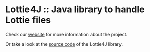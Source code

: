 # Lottie4J :: Java library to handle Lottie files

Check our [website](https://lottie4j.com) for more information about the project.

Or take a look at the [source code](https://github.com/lottie4j/lottie4j) of the Lottie4J library.
